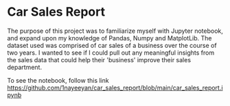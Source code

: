 # Car Sales Report

The purpose of this project was to familiarize myself with Jupyter notebook, and expand upon my knowledge of Pandas, Numpy and MatplotLib. The dataset used was comprised of car sales of a business over the course of two years. I wanted to see if I could pull out any meaningful insights from the sales data that could help their 'business' improve their sales department.

To see the notebook, follow this link
https://github.com/1nayeeyan/car_sales_report/blob/main/car_sales_report.ipynb
